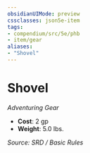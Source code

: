 ```yaml
---
obsidianUIMode: preview
cssclasses: json5e-item
tags:
- compendium/src/5e/phb
- item/gear
aliases: 
- "Shovel"
---
```

# Shovel
*Adventuring Gear*  

- **Cost**: 2 gp
- **Weight**: 5.0 lbs.

*Source: SRD / Basic Rules*